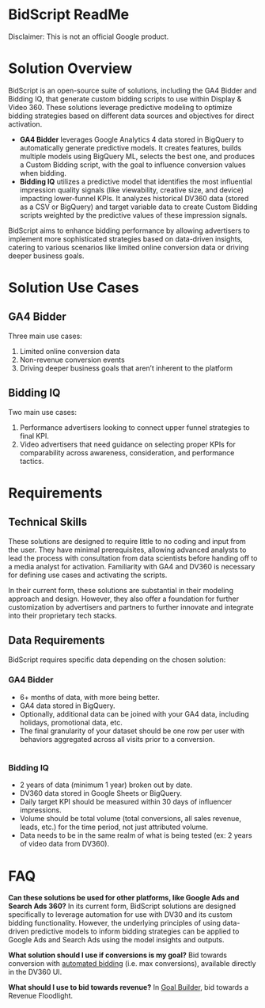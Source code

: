 # **BidScript ReadMe**

Disclaimer: This is not an official Google product.

# **Solution Overview**

BidScript is an open-source suite of solutions, including the GA4 Bidder and Bidding IQ, that generate custom bidding scripts to use within Display & Video 360\. These solutions leverage predictive modeling to optimize bidding strategies based on different data sources and objectives for direct activation.

* **GA4 Bidder** leverages Google Analytics 4 data stored in BigQuery to automatically generate predictive models. It creates features, builds multiple models using BigQuery ML, selects the best one, and produces a Custom Bidding script, with the goal to influence conversion values when bidding.
* **Bidding IQ** utilizes a predictive model that identifies the most influential impression quality signals (like viewability, creative size, and device) impacting lower-funnel KPIs. It analyzes historical DV360 data (stored as a CSV or BigQuery) and target variable data to create Custom Bidding scripts weighted by the predictive values of these impression signals.

BidScript aims to enhance bidding performance by allowing advertisers to implement more sophisticated strategies based on data-driven insights, catering to various scenarios like limited online conversion data or driving deeper business goals.

# **Solution Use Cases**

## **GA4 Bidder**

Three main use cases:

1) Limited online conversion data
2) Non-revenue conversion events
3) Driving deeper business goals that aren’t inherent to the platform

## **Bidding IQ**

Two main use cases:

1) Performance advertisers looking to connect upper funnel strategies to final KPI.
2) Video advertisers that need guidance on selecting proper KPIs for comparability across awareness, consideration, and performance tactics.

##

##

# **Requirements**

## **Technical Skills**

These solutions are designed to require little to no coding and input from the user. They have minimal prerequisites, allowing advanced analysts to lead the process with consultation from data scientists before handing off to a media analyst for activation. Familiarity with GA4 and DV360 is necessary for defining use cases and activating the scripts.

In their current form, these solutions are substantial in their modeling approach and design. However, they also offer a foundation for further customization by advertisers and partners to further innovate and integrate into their proprietary tech stacks.

## **Data Requirements**

BidScript requires specific data depending on the chosen solution:

### **GA4 Bidder**

* 6+ months of data, with more being better.
* GA4 data stored in BigQuery.
* Optionally, additional data can be joined with your GA4 data, including holidays, promotional data, etc.
* The final granularity of your dataset should be one row per user with behaviors aggregated across all visits prior to a conversion.

#

### **Bidding IQ**

* 2 years of data (minimum 1 year) broken out by date.
* DV360 data stored in Google Sheets or BigQuery.
* Daily target KPI should be measured within 30 days of influencer impressions.
* Volume should be total volume (total conversions, all sales revenue, leads, etc.) for the time period, not just attributed volume.
* Data needs to be in the same realm of what is being tested (ex: 2 years of video data from DV360).

# **FAQ**

**Can these solutions be used for other platforms, like Google Ads and Search Ads 360?**
In its current form, BidScript solutions are designed specifically to leverage automation for use with DV30 and its custom bidding functionality. However, the underlying principles of using data-driven predictive models to inform bidding strategies can be applied to Google Ads and Search Ads using the model insights and outputs.

**What solution should I use if conversions is my goal?**
Bid towards conversion with [automated bidding](https://support.google.com/displayvideo/answer/2997422?hl=en-IE&sjid=11959840171476089715-NC) (i.e. max conversions), available directly in the DV360 UI.

**What should I use to bid towards revenue?**
In [Goal Builder](https://support.google.com/displayvideo/answer/11118987?hl=en-IE&sjid=11959840171476089715-NC), bid towards a Revenue Floodlight.
